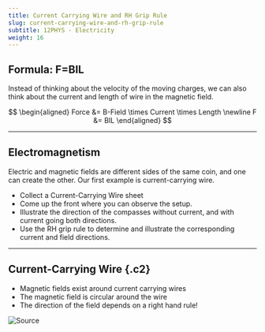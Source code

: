 ```yaml
---
title: Current Carrying Wire and RH Grip Rule
slug: current-carrying-wire-and-rh-grip-rule
subtitle: 12PHYS - Electricity
weight: 16
---
```


## Formula: F=BIL

Instead of thinking about the velocity of the moving charges, we can also think about the current and length of wire in the magnetic field.

$$
\begin{aligned}
    Force &= B-Field \times Current \times Length \newline
    F &= BIL
\end{aligned}
$$

---

## Electromagnetism

Electric and magnetic fields are different sides of the same coin, and one can create the other. Our first example is current-carrying wire.

- Collect a Current-Carrying Wire sheet
- Come up the front where you can observe the setup.
- Illustrate the direction of the compasses without current, and with current going both directions.
- Use the RH grip rule to determine and illustrate the corresponding current and field directions.

---

## Current-Carrying Wire {.c2}

- Magnetic fields exist around current carrying wires
- The magnetic field is circular around the wire
- The direction of the field depends on a right hand rule!

![[Source](https://physics.stackexchange.com/questions/162800/magnetic-field-direction-a-single-one-on-a-current-carrying-wire)](https://i.stack.imgur.com/4iM3O.jpg)
